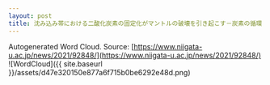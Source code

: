 ```yaml
---
layout: post
title: 沈み込み帯における二酸化炭素の固定化がマントルの破壊を引き起こす－炭素の循環とプレート境界での地震現象との関係性を示唆－
---
```

Autogenerated Word Cloud.
Source\: [https://www.niigata-u.ac.jp/news/2021/92848/](https://www.niigata-u.ac.jp/news/2021/92848/)
![WordCloud]({{ site.baseurl }}/assets/d47e320150e877a6f715b0be6292e48d.png)